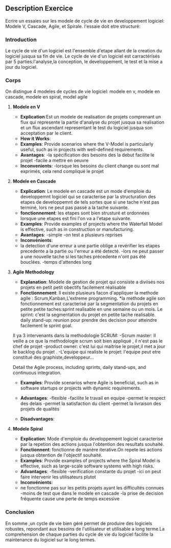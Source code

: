 ##  Description Exercice

Ecrire un essaies sur les modele  de cycle de vie en developpement logiciel: Modele V, Cascade, Agile, et Spirale. l'essaie doit etre structuré: 

### Introduction

Le cycle de vie d'un logiciel est l'ensemble d'etape allant de la creation du logiciel jusqua sa fin de vie.
Le cycle de vie d'un logiciel est carractérisés par 5 parties:l'analyse,la conception, le developpement, le test et la mise a jour du logiciel.

### Corps

On distingue 4 modeles de cycles de vie logiciel: modele en v, modele en cascade, modele en spiral, model agile

1. **Modele en V**

   - **Explication**:Est un modele de realisation de projets comprenant un flux qui represente la partie d'analyse du projet jusqua sa realisation et un flux ascendant representant  le test du logiciel jusqua son acceptation par le client.
   - **How it Works**: 
   - **Examples**: Provide scenarios where the V-Model is particularly useful, such as in projects with well-defined requirements.
   - **Avantages**:
   -la spécification des besoins des la debut facilite le projet
   -facile a mettre en oeuvre
   - **Inconvenients**:
   -lorsque les besoins du client change ou sont mal exprimés, cela rend compliqué le projet

2. **Modele en Cascade**

   - **Explication**: Le modele en cascade est un mode d'emploie du developpemnt logiciel qui se caracterise par la structuration des etapes de developpemnt de tels sortes que si une tache n'est pas terminé, lors ne peut pas passé a la tache suivante.
   - **fonctionnement**:  les etapes sont bien strusturé et ordonnées lorsque une etapes est fini l'on va a l'etape suivante.
   - **Examples**: Provide examples of projects where the Waterfall Model is effective, such as in construction or manufacturing.
   - **Avantages**: 
   -simple
   -on test a plusieurs reprises
   - **Inconvénients**:
    - la detection d'une erreur  a une partie oblige a revérifier les etapes precedente a la partie ou l'erreur a été detecté.
   -lors ne peut passer a une nouvelle tache si les taches précedente n'ont pas été bouclées.
   -temps d'attendes long

3. **Agile Methodology**

   - **Explanation**: Modele de gestion de projet qui consiste a diviisés nos projets en petit petit obectifs facilement réalisable
   - **Fonctionnement**:  Il existe plusieurs facon d'appliquer la methode agile : Scrum,Kanban,L'extreme programming.
   *la methode agile son fonctionnement est caracterisé par la segmentation du projets en petite petite taches:sprint realisable en une semaine ou un mois.
   Le sprint: c'est la segmentation du projet en petite tache realisable.
   daily stand-up: reunion pour prendre des decision pour atteindre facilement le sprint goal.


   Il ya 3 intervenants dans la methodologie SCRUM:
   -Scrum master: Il veille a ce que la methodologie scrum soit bien appliqué , il n'est pas le chef de projet
   -product owner: c'est lui qui maitrise le projet,il met a jour le backlog du projet .
   -L'equipe qui realiste le projet: l'equipe peut etre constitué des graphiste,developpeur...

   Detail the Agile process, including sprints, daily stand-ups, and continuous integration. 
   - **Examples**: Provide scenarios where Agile is beneficial, such as in software startups or projects with dynamic requirements.
   - **Advantages**: 
   -flexible
   -facilite le travail en equipe
   -permet le respect des delais
   -permet la satisfaction du client
   -permet la livraison des projets de qualités

   - **Disadvantages**: 

4. **Modele Spiral**

   - **Explication**: Mode d'emploie du developpement logiciel caracterise par la repetion des actions jusqua l'obtention des resultats souhaité.
   - **Fonctionnent**: fonctionne de manère iterative.On repete les actions jusqua obtention de l'objectif souhaité.
   - **Examples**: Provide examples of projects where the Spiral Model is effective, such as large-scale software systems with high risks.
   - **Advantages**: 
   -flexible
   -verification constante du projet
   -ici on  peut faire intervenir les utilisateurs plutot
   - **Inconvénients**:
    - ne fonctionne pas sur les petits projets ayant les difficultés connues
   -moins de test que dans le modele en cascade
   -la prise de decision fréquente cause une perte de temps excessive

### Conclusion

En somme ,un cycle de vie bien géré permet de produire des logiciels robustes, repondant aux besoins de l'utilisateur et utilisable a long terme.La comprehension de chaque parties du cycle de vie du logiciel  facilite la maintenance du logiciel sur le long termes.